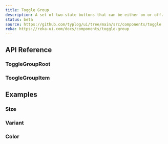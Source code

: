 ```yaml
---
title: Toggle Group
description: A set of two-state buttons that can be either on or off.
status: beta
source: https://github.com/typlog/ui/tree/main/src/components/toggle
reka: https://reka-ui.com/docs/components/toggle-group
---
```


<Example name="toggle-group/Overview.vue" variant="hide" />

## API Reference

### ToggleGroupRoot

<PropsTable name="ToggleGroupRoot" />

### ToogleGroupItem

<PropsTable name="ToggleGroupItem" />

## Examples

### Size

<Example name="toggle-group/Size.vue" />

### Variant

<Example name="toggle-group/Variant.vue" />

### Color

<Example name="toggle-group/Color.vue" />
